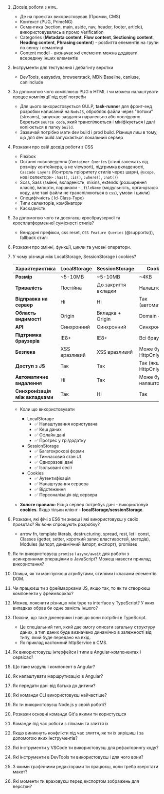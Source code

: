 1. Досвід роботи з `HTML`.
	- Де на проектах використовував (Промки, CMS)
	- Контекст (PUG, PrimeNG)
	- Семантика (section, main, aside, nav, header, footer, article), використовувались в промо Verification
	- Categories (**Metadata content**, **Flow content**, **Sectioning content**, **Heading content**, **Phrasing content**) - розбиття елементів на групи по сенсу і семантиці
	- Content model - визначає які елементи можна додавати всередину інших елементів
2. Інструменти для тестування і дебагінгу верстки
	- DevTools, easyadvs, browserstack, MDN Baseline, caniuse, caniinclude
3. За допомогою чого компілюєш PUG в HTML і чи можеш налаштувати процес компіляції під свої потреби
	- Для цього використовується GULP, **task-runner**  для фронт-енд розробки написаний на `NodsJS`, обробляє файли через "потоки" (streams), запускає завдання паралельно або послідовно. Береться `source code`, який транспілюється і мініфікується і далі копіюється в папку `build`.
	- Зазвичай потрібно мати dev build і prod build. Різниця лиш в тому, що для dev build запускається локальний сервер
4. Розкажи про свій досвід роботи з CSS
	- Flexbox
	- Останні нововведення (`Container Queries` (стилі залежать від розміру контейнера, а не viewport), підтримка вкладеності,` Cascade Layers` (Контроль пріоритету стилів через шари), `@scope`, нові селектори- `:has()`, `:is()`, `:where()`, `:not()`)
	- Scss, Sass (змінні, вкладеність, mixins, extends (розширення класів), імпорти, паршиали - `_fileName` (модульність, органцізація коду, але такі файли не транспілюються в `css`), умови і цикли)
	- Специфічність ( Id-Class-Type)
	- Типи селекторів, комбінатори
	- Каскадність
5. За допомогою чого ти досягаєш кросбраузерної та кросплатформенної сумісності стилів?
	- Вендорні префікси, css reset, `CSS Feature Queries` (@supports()), fallback стилі 
6. Розкажи про змінні, функції, цикли та умовні оператори.
7. У чому різниця між LocalStorage, SessionStorage і cookies?

	| Характеристика | LocalStorage | SessionStorage | Cookies |
	|---|---|---|---|
	| **Розмір** | ~5-10MB | ~5-10MB | ~4KB |
	| **Тривалість** | Постійна | До закриття вкладки | Налаштована |
	| **Відправка на сервер** | Ні | Ні | Так (автоматично) |
	| **Область видимості** | Origin | Вкладка + Origin | Domain + Path |
	| **API** | Синхронний | Синхронний | Синхронний |
	| **Підтримка браузерів** | IE8+ | IE8+ | Всі браузери |
	| **Безпека** | XSS вразливий | XSS вразливий | Може бути HttpOnly |
	| **Доступ з JS** | Так | Так | Так (якщо не HttpOnly) |
	| **Автоматичне видалення** | Ні | Так | Може бути налаштовано |
	| **Синхронізація між вкладками** | Так | Ні | Так |

	- Коли що використовувати
		-  LocalStorage
			- ✅ Налаштування користувача
			- ✅ Кеш даних
			- ✅ Офлайн дані
			- ✅ Прогрес у грі/додатку
		- SessionStorage
			- ✅ Багатокрокові форми
			- ✅ Тимчасовий стан UI
			- ✅ Одноразові дані
			- ✅ Ізольовані сесії
		- Cookies
			- ✅ Аутентифікація
			- ✅ Налаштування сервера
			- ✅ Відстеження
			- ✅ Персоналізація від сервера

	- **Золоте правило:** Якщо сервер потребує дані - використовуй **cookies**. Якщо тільки клієнт - **localStorage/sessionStorage**.
8. Розкажи, які фічі з ES6 ти знаєш і які використовуєш у своїх проєктах? Як вони спрощують розробку?
	- arrow fn, template literals, destructuring, spread, rest, let і const, Classes (getter, setter, короткий запис властивостей, методів), Modules (імпорт, динамічний імпорт, експорт), promises
9. Як ти використовуєш `promise` і `async/await` для роботи з асинхронними операціями в JavaScript? Можеш навести приклад використання?
10. Опиши, як ти маніпулюєш атрибутами, стилями і класами елементів DOM.
11. Чи працюєш ти з фреймворками JS, якщо так, то як ти створюєш компоненти у фреймворках?
12. Можеш пояснити різницю між type та interface у TypeScript? У яких випадках обрав би одне замість іншого?
13. Поясни, що таке дженерики і навіщо вони потрібні в TypeScript.
	- Це спеціальний тип, який дає змогу описати загальну структуру даних, а тип даних буде визначено динамічно в залежності від типу, який буде передано на вхід.
	- Як приклад кастомний httpService в CMS.
14. Як використовуєш інтерфейси і типи в Angular-компонентах і сервісах?
15. Що таке модуль і компонент в Angular?
16. Як налаштувати маршрутизацію в Angular?
17. Як передати дані від батька до дитини?
18. Які команди CLI використовуєш найчастіше?
19. Як ти використовуєш Node.js у своїй роботі?
20. Розкажи основні команди Git'a якими ти користуєшся
21. Команди під час роботи з гілками та злиття їх
22. Якщо виникнуть конфлікти під час злиття, як ти їх вирішиш і за допомогою яких інструментів? 
23. Які інструменти у VSCode ти використовуєш для рефакторингу коду? 
24. Які інструменти в DevTools ти використовуєш і для чого вони?
25. З якими графічними редакторами ти працюєш, коли треба зверстати макет?
26. Які моменти ти враховуєш перед експортом зображень для верстки?